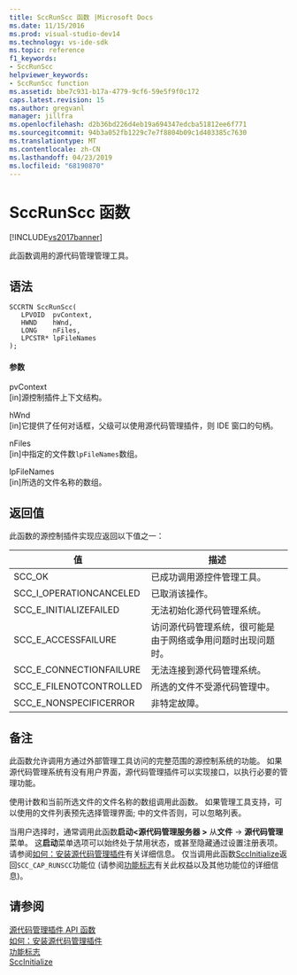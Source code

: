 ```yaml
---
title: SccRunScc 函数 |Microsoft Docs
ms.date: 11/15/2016
ms.prod: visual-studio-dev14
ms.technology: vs-ide-sdk
ms.topic: reference
f1_keywords:
- SccRunScc
helpviewer_keywords:
- SccRunScc function
ms.assetid: bbe7c931-b17a-4779-9cf6-59e5f9f0c172
caps.latest.revision: 15
ms.author: gregvanl
manager: jillfra
ms.openlocfilehash: d2b36bd226d4eb19a694347edcba51812ee6f771
ms.sourcegitcommit: 94b3a052fb1229c7e7f8804b09c1d403385c7630
ms.translationtype: MT
ms.contentlocale: zh-CN
ms.lasthandoff: 04/23/2019
ms.locfileid: "68190870"
---
```

# <a name="sccrunscc-function"></a>SccRunScc 函数
[!INCLUDE[vs2017banner](../includes/vs2017banner.md)]

此函数调用的源代码管理管理工具。  
  
## <a name="syntax"></a>语法  
  
```cpp#  
SCCRTN SccRunScc(  
   LPVOID  pvContext,  
   HWND    hWnd,  
   LONG    nFiles,  
   LPCSTR* lpFileNames  
);  
```  
  
#### <a name="parameters"></a>参数  
 pvContext  
 [in]源控制插件上下文结构。  
  
 hWnd  
 [in]它提供了任何对话框，父级可以使用源代码管理插件，则 IDE 窗口的句柄。  
  
 nFiles  
 [in]中指定的文件数`lpFileNames`数组。  
  
 lpFileNames  
 [in]所选的文件名称的数组。  
  
## <a name="return-value"></a>返回值  
 此函数的源控制插件实现应返回以下值之一：  
  
|值|描述|  
|-----------|-----------------|  
|SCC_OK|已成功调用源控件管理工具。|  
|SCC_I_OPERATIONCANCELED|已取消该操作。|  
|SCC_E_INITIALIZEFAILED|无法初始化源代码管理系统。|  
|SCC_E_ACCESSFAILURE|访问源代码管理系统，很可能是由于网络或争用问题时出现问题时。|  
|SCC_E_CONNECTIONFAILURE|无法连接到源代码管理系统。|  
|SCC_E_FILENOTCONTROLLED|所选的文件不受源代码管理中。|  
|SCC_E_NONSPECIFICERROR|非特定故障。|  
  
## <a name="remarks"></a>备注  
 此函数允许调用方通过外部管理工具访问的完整范围的源控制系统的功能。 如果源代码管理系统有没有用户界面，源代码管理插件可以实现接口，以执行必要的管理功能。  
  
 使用计数和当前所选文件的文件名称的数组调用此函数。 如果管理工具支持，可以使用的文件列表预先选择管理界面; 中的文件否则，可以忽略列表。  
  
 当用户选择时，通常调用此函数**启动\<源代码管理服务器 >** 从**文件** -> **源代码管理**菜单。 这**启动**菜单选项可以始终处于禁用状态，或甚至隐藏通过设置注册表项。 请参阅[如何：安装源代码管理插件](../extensibility/internals/how-to-install-a-source-control-plug-in.md)有关详细信息。 仅当调用此函数[SccInitialize](../extensibility/sccinitialize-function.md)返回`SCC_CAP_RUNSCC`功能位 (请参阅[功能标志](../extensibility/capability-flags.md)有关此权益以及其他功能位的详细信息)。  
  
## <a name="see-also"></a>请参阅  
 [源代码管理插件 API 函数](../extensibility/source-control-plug-in-api-functions.md)   
 [如何：安装源代码管理插件](../extensibility/internals/how-to-install-a-source-control-plug-in.md)   
 [功能标志](../extensibility/capability-flags.md)   
 [SccInitialize](../extensibility/sccinitialize-function.md)
